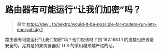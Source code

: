 # 路由器有可能运行“让我们加密”吗？

> 原文:[https://dev . to/nektro/would-it-be-possible-for-routers-run-lets-encrypt-4g 1](https://dev.to/nektro/would-it-be-possible-for-routers-to-run-lets-encrypt-4g1)

路由器有可能运行“让我们加密”吗？他们应该吗？到 192.168.1.1 的连接也应该是安全的，尤其是如果浏览器对 TLS 的采用越来越严格的话。